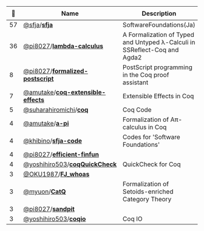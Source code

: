 |:star2: | Name | Description | 🌍|
|---|---|---|---|
|57|[@sfja](https://github.com/sfja)/[**sfja**](https://github.com/sfja/sfja)|SoftwareFoundations(Ja)|[:arrow_upper_right:](http://proofcafe.org/sf/)|
|36|[@pi8027](https://github.com/pi8027)/[**lambda-calculus**](https://github.com/pi8027/lambda-calculus)|A Formalization of Typed and Untyped λ-Calculi in SSReflect-Coq and Agda2||
|8|[@pi8027](https://github.com/pi8027)/[**formalized-postscript**](https://github.com/pi8027/formalized-postscript)|PostScript programming in the Coq proof assistant||
|7|[@amutake](https://github.com/amutake)/[**coq-extensible-effects**](https://github.com/amutake/coq-extensible-effects)|Extensible Effects in Coq||
|5|[@suharahiromichi](https://github.com/suharahiromichi)/[**coq**](https://github.com/suharahiromichi/coq)|Coq Code||
|4|[@amutake](https://github.com/amutake)/[**a-pi**](https://github.com/amutake/a-pi)|Formalization of Aπ-calculus in Coq||
|4|[@khibino](https://github.com/khibino)/[**sfja-code**](https://github.com/khibino/sfja-code)|Codes for 'Software Foundations'||
|4|[@pi8027](https://github.com/pi8027)/[**efficient-finfun**](https://github.com/pi8027/efficient-finfun)|||
|4|[@yoshihiro503](https://github.com/yoshihiro503)/[**coqQuickCheck**](https://github.com/yoshihiro503/coqQuickCheck)|QuickCheck for Coq||
|3|[@OKU1987](https://github.com/OKU1987)/[**FJ_whoas**](https://github.com/OKU1987/FJ_whoas)|||
|3|[@myuon](https://github.com/myuon)/[**CatQ**](https://github.com/myuon/CatQ)|Formalization of Setoids-enriched Category Theory||
|3|[@pi8027](https://github.com/pi8027)/[**sandpit**](https://github.com/pi8027/sandpit)|||
|3|[@yoshihiro503](https://github.com/yoshihiro503)/[**coqio**](https://github.com/yoshihiro503/coqio)|Coq IO||

